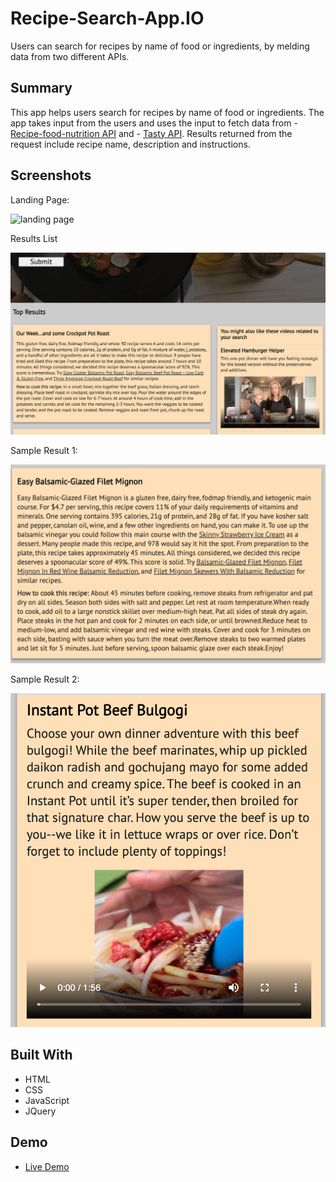 
# Recipe-Search-App.IO

Users can search for recipes by name of food or ingredients, by melding data from two different APIs.

## Summary

This app helps users search for recipes by name of food or ingredients. The app takes input from the users and uses the input to fetch data from - [Recipe-food-nutrition API](https://rapidapi.com/spoonacular/api/recipe-food-nutrition/pricing) and - [Tasty API](https://rapidapi.com/apidojo/api/tasty). Results returned from the request include recipe name, description and instructions.

## Screenshots
Landing Page:

![landing page](screenshots/start-page.png)

Results List

![about](screenshots/results-list.png)

Sample Result 1:

![library](screenshots/sample-result-1.png)

Sample Result 2:

![recommendations](screenshots/sample-result-2.png)


## Built With

* HTML
* CSS
* JavaScript
* JQuery

## Demo

- [Live Demo](https://johnakhilomen.github.io/RecipeApp/)

